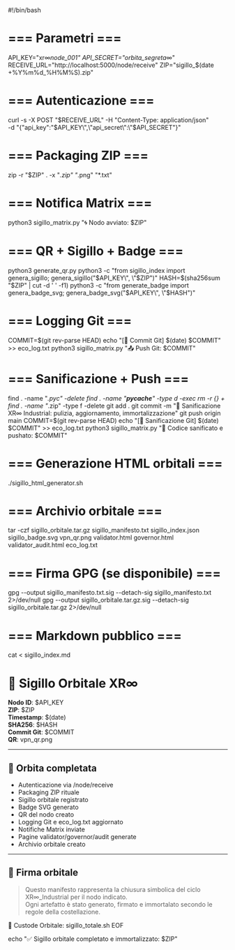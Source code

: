 #!/bin/bash

# === Parametri ===
API_KEY="xr∞_node_001"
API_SECRET="orbita_segreta_∞"
RECEIVE_URL="http://localhost:5000/node/receive"
ZIP="sigillo_$(date +%Y%m%d_%H%M%S).zip"

# === Autenticazione ===
curl -s -X POST "$RECEIVE_URL" -H "Content-Type: application/json" \
  -d "{\"api_key\":\"$API_KEY\",\"api_secret\":\"$API_SECRET\"}"

# === Packaging ZIP ===
zip -r "$ZIP" . -x "*.zip" "*.png" "*.txt"

# === Notifica Matrix ===
python3 sigillo_matrix.py "🌀 Nodo avviato: $ZIP"

# === QR + Sigillo + Badge ===
python3 generate_qr.py
python3 -c "from sigillo_index import genera_sigillo; genera_sigillo(\"$API_KEY\", \"$ZIP\")"
HASH=$(sha256sum "$ZIP" | cut -d ' ' -f1)
python3 -c "from generate_badge import genera_badge_svg; genera_badge_svg(\"$API_KEY\", \"$HASH\")"

# === Logging Git ===
COMMIT=$(git rev-parse HEAD)
echo "[🧾 Commit Git] $(date) $COMMIT" >> eco_log.txt
python3 sigillo_matrix.py "📤 Push Git: $COMMIT"

# === Sanificazione + Push ===
find . -name "*.pyc" -delete
find . -name "__pycache__" -type d -exec rm -r {} +
find . -name "*.zip" -type f -delete
git add .
git commit -m "🧼 Sanificazione XR∞ Industrial: pulizia, aggiornamento, immortalizzazione"
git push origin main
COMMIT=$(git rev-parse HEAD)
echo "[🧼 Sanificazione Git] $(date) $COMMIT" >> eco_log.txt
python3 sigillo_matrix.py "🧼 Codice sanificato e pushato: $COMMIT"

# === Generazione HTML orbitali ===
./sigillo_html_generator.sh

# === Archivio orbitale ===
tar -czf sigillo_orbitale.tar.gz sigillo_manifesto.txt sigillo_index.json sigillo_badge.svg vpn_qr.png validator.html governor.html validator_audit.html eco_log.txt

# === Firma GPG (se disponibile) ===
gpg --output sigillo_manifesto.txt.sig --detach-sig sigillo_manifesto.txt 2>/dev/null
gpg --output sigillo_orbitale.tar.gz.sig --detach-sig sigillo_orbitale.tar.gz 2>/dev/null

# === Markdown pubblico ===
cat <<EOF > sigillo_index.md
# 🧿 Sigillo Orbitale XR∞

**Nodo ID**: $API_KEY  
**ZIP**: $ZIP  
**Timestamp**: $(date)  
**SHA256**: $HASH  
**Commit Git**: $COMMIT  
**QR**: vpn_qr.png

---

## 📘 Orbita completata

- Autenticazione via /node/receive
- Packaging ZIP rituale
- Sigillo orbitale registrato
- Badge SVG generato
- QR del nodo creato
- Logging Git e eco_log.txt aggiornato
- Notifiche Matrix inviate
- Pagine validator/governor/audit generate
- Archivio orbitale creato

---

## 🧿 Firma orbitale

> Questo manifesto rappresenta la chiusura simbolica del ciclo XR∞_Industrial per il nodo indicato.  
> Ogni artefatto è stato generato, firmato e immortalato secondo le regole della costellazione.

🧾 Custode Orbitale: sigillo_totale.sh
EOF

echo "✅ Sigillo orbitale completato e immortalizzato: $ZIP"

